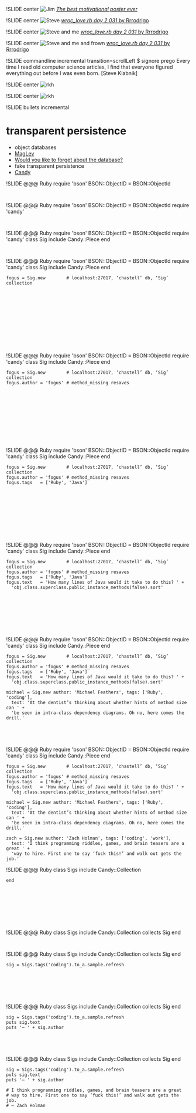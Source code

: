 !SLIDE center
![Jim](jim.jpg)
[_The best motivational poster ever_](http://mysterycoder.blogspot.be/2008/05/best-motivational-poster-in-world.html)

!SLIDE center
![Steve](steve.jpg)
[_wroc\_love.rb day 2 031_ by Rrrodrigo](https://secure.flickr.com/photos/rrrodrigo/6848064576/)

!SLIDE center
![Steve and me](steve-and-me.jpg)
[_wroc\_love.rb day 2 031_ by Rrrodrigo](https://secure.flickr.com/photos/rrrodrigo/6848064576/)

!SLIDE center
![Steve and me and frown](steve-and-me-and-frown.jpg)
[_wroc\_love.rb day 2 031_ by Rrrodrigo](https://secure.flickr.com/photos/rrrodrigo/6848064576/)

!SLIDE commandline incremental transition=scrollLeft
    $ signore prego
    Every time I read old computer science articles, I find
    that everyone figured everything out before I was even born.
                                                 [Steve Klabnik]

!SLIDE center
![rkh](rkh.jpg)

!SLIDE center
![rkh](rkh-macro.jpg)

!SLIDE bullets incremental
# transparent persistence
* object databases
* [MagLev](http://maglev.gemstone.com)
* [Would you like to forget about the database?](http://confreaks.com/videos/1070-cascadiaruby2012-would-you-like-to-forget-about-the-database)
* fake transparent persistence
* [Candy](https://github.com/SFEley/candy)

!SLIDE
    @@@ Ruby
    require 'bson'
    BSON::ObjectID = BSON::ObjectId

















       

!SLIDE
    @@@ Ruby
    require 'bson'
    BSON::ObjectID = BSON::ObjectId
    require 'candy'
















       

!SLIDE
    @@@ Ruby
    require 'bson'
    BSON::ObjectID = BSON::ObjectId
    require 'candy'
    class Sig
      include Candy::Piece
    end













       

!SLIDE
    @@@ Ruby
    require 'bson'
    BSON::ObjectID = BSON::ObjectId
    require 'candy'
    class Sig
      include Candy::Piece
    end

    fogus = Sig.new        # localhost:27017, ‘chastell’ db, ‘Sig’ collection











       

!SLIDE
    @@@ Ruby
    require 'bson'
    BSON::ObjectID = BSON::ObjectId
    require 'candy'
    class Sig
      include Candy::Piece
    end

    fogus = Sig.new        # localhost:27017, ‘chastell’ db, ‘Sig’ collection
    fogus.author = 'fogus' # method_missing resaves










       

!SLIDE
    @@@ Ruby
    require 'bson'
    BSON::ObjectID = BSON::ObjectId
    require 'candy'
    class Sig
      include Candy::Piece
    end

    fogus = Sig.new        # localhost:27017, ‘chastell’ db, ‘Sig’ collection
    fogus.author = 'fogus' # method_missing resaves
    fogus.tags   = ['Ruby', 'Java']









       

!SLIDE
    @@@ Ruby
    require 'bson'
    BSON::ObjectID = BSON::ObjectId
    require 'candy'
    class Sig
      include Candy::Piece
    end

    fogus = Sig.new        # localhost:27017, ‘chastell’ db, ‘Sig’ collection
    fogus.author = 'fogus' # method_missing resaves
    fogus.tags   = ['Ruby', 'Java']
    fogus.text   = 'How many lines of Java would it take to do this? ' +
      'obj.class.superclass.public_instance_methods(false).sort'







       

!SLIDE
    @@@ Ruby
    require 'bson'
    BSON::ObjectID = BSON::ObjectId
    require 'candy'
    class Sig
      include Candy::Piece
    end

    fogus = Sig.new        # localhost:27017, ‘chastell’ db, ‘Sig’ collection
    fogus.author = 'fogus' # method_missing resaves
    fogus.tags   = ['Ruby', 'Java']
    fogus.text   = 'How many lines of Java would it take to do this? ' +
      'obj.class.superclass.public_instance_methods(false).sort'

    michael = Sig.new author: 'Michael Feathers', tags: ['Ruby', 'coding'],
      text: 'At the dentist’s thinking about whether hints of method size can ' +
      'be seen in intra-class dependency diagrams. Oh no, here comes the drill.'



       

!SLIDE
    @@@ Ruby
    require 'bson'
    BSON::ObjectID = BSON::ObjectId
    require 'candy'
    class Sig
      include Candy::Piece
    end

    fogus = Sig.new        # localhost:27017, ‘chastell’ db, ‘Sig’ collection
    fogus.author = 'fogus' # method_missing resaves
    fogus.tags   = ['Ruby', 'Java']
    fogus.text   = 'How many lines of Java would it take to do this? ' +
      'obj.class.superclass.public_instance_methods(false).sort'

    michael = Sig.new author: 'Michael Feathers', tags: ['Ruby', 'coding'],
      text: 'At the dentist’s thinking about whether hints of method size can ' +
      'be seen in intra-class dependency diagrams. Oh no, here comes the drill.'

    zach = Sig.new author: 'Zach Holman', tags: ['coding', 'work'],
      text: 'I think programming riddles, games, and brain teasers are a great ' +
      'way to hire. First one to say ‘fuck this!’ and walk out gets the job.'

!SLIDE
    @@@ Ruby
    class Sigs
      include Candy::Collection

    end







     

!SLIDE
    @@@ Ruby
    class Sigs
      include Candy::Collection
      collects Sig
    end







     

!SLIDE
    @@@ Ruby
    class Sigs
      include Candy::Collection
      collects Sig
    end

    sig = Sigs.tags('coding').to_a.sample.refresh





     

!SLIDE
    @@@ Ruby
    class Sigs
      include Candy::Collection
      collects Sig
    end

    sig = Sigs.tags('coding').to_a.sample.refresh
    puts sig.text
    puts '— ' + sig.author



     

!SLIDE
    @@@ Ruby
    class Sigs
      include Candy::Collection
      collects Sig
    end

    sig = Sigs.tags('coding').to_a.sample.refresh
    puts sig.text
    puts '— ' + sig.author

    # I think programming riddles, games, and brain teasers are a great
    # way to hire. First one to say ‘fuck this!’ and walk out gets the job.
    # — Zach Holman
